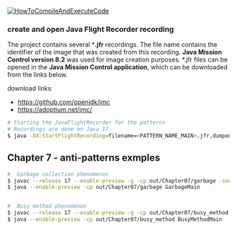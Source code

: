 [![HowToCompileAndExecuteCode](https://img.shields.io/badge/How_To_Compile_And_Execute_Code-0067B6?style=for-the-badge&logoColor=white)](https://github.com/PacktPublishing/Practical-Design-Patterns-for-Java-Developers/blob/main/HowToCompileAndExecute.md)

### create and open Java Flight Recorder recording
The project contains several ***.jfr** recordings. The file name contains the identifier of the image that was created from this recording. **Java Mission Control version 8.2** was used for image creation purposes. *.jfr files can be opened in the **Java Mission Control application**, which can be downloaded from the links below.

download links:
- https://github.com/openjdk/jmc
- https://adoptium.net/jmc/

```bash 
# Starting the JavaFlightRecorder for the patterns
# Recordings are done on Java 17
$ java -XX:StartFlightRecording=filename=<PATTERN_NAME_MAIN>.jfr,dumponexit=true,settings=profile <MAIN_CLASS>
```
## Chapter 7 - anti-patterns exmples 
```bash
#  Garbage collection phenomenon
$ javac --release 17 --enable-preview -g -cp out/Chapter07/garbage -sourcepath java -d out/Chapter07/garbage ./Chapter07/garbage/*.java
$ java --enable-preview -cp out/Chapter07/garbage GarbageMain


#  Busy method phenomenon
$ javac --release 17 --enable-preview -g -cp out/Chapter07/busy_method -sourcepath java -d out/Chapter07/busy_method ./Chapter07/busy_method/*.java
$ java --enable-preview -cp out/Chapter07/busy_method BusyMethodMain
```
